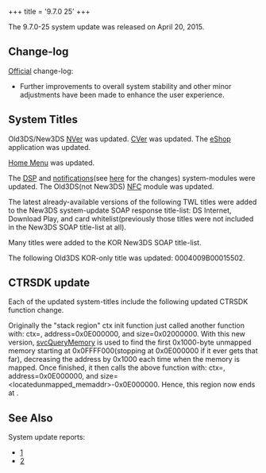 +++
title = '9.7.0 25'
+++

The 9.7.0-25 system update was released on April 20, 2015.

## Change-log

[Official](http://en-americas-support.nintendo.com/app/answers/detail/a_id/231)
change-log:

- Further improvements to overall system stability and other minor
  adjustments have been made to enhance the user experience.

## System Titles

Old3DS/New3DS [NVer](NVer "wikilink") was updated.
[CVer](CVer "wikilink") was updated. The [eShop](eShop "wikilink")
application was updated.

[Home Menu](Home_Menu "wikilink") was updated.

The [DSP](DSP_Services "wikilink") and
[notifications](News_Services "wikilink")(see
[here](News_Services "wikilink") for the changes) system-modules were
updated. The Old3DS(not New3DS) [NFC](NFC_Services "wikilink") module
was updated.

The latest already-available versions of the following TWL titles were
added to the New3DS system-update SOAP response title-list: DS Internet,
Download Play, and card whitelist(previously those titles were not
included in the New3DS SOAP title-list at all).

Many titles were added to the KOR New3DS SOAP title-list.

The following Old3DS KOR-only title was updated: 0004009B00015502.

## CTRSDK update

Each of the updated system-titles include the following updated CTRSDK
function change.

Originally the "stack region" ctx init function just called another
function with: ctx=<addr>, address=0x0E000000, and size=0x02000000. With
this new version, [svcQueryMemory](SVC "wikilink") is used to find the
first 0x1000-byte unmapped memory starting at 0x0FFFF000(stopping at
0x0E000000 if it ever gets that far), decreasing the address by 0x1000
each time when the memory is mapped. Once finished, it then calls the
above function with: ctx=<addr>, address=0x0E000000, and
size=<locatedunmapped_memaddr>-0x0E000000. Hence, this region now ends
at <allocatedmainstack-0x1000>.

## See Also

System update reports:

- [1](http://yls8.mtheall.com/ninupdates/reports.php?date=04-20-15_08-05-03&sys=ctr)
- [2](http://yls8.mtheall.com/ninupdates/reports.php?date=04-20-15_08-05-11&sys=ktr)